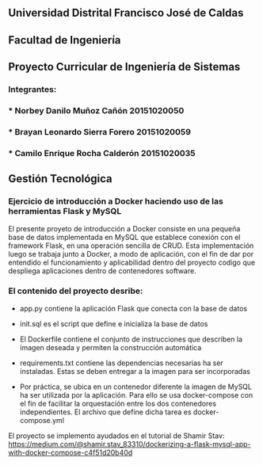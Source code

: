 ## Universidad Distrital Francisco José de Caldas
## Facultad de Ingeniería
## Proyecto Curricular de Ingeniería de Sistemas

### Integrantes:

### * Norbey Danilo Muñoz Cañón       20151020050
### * Brayan Leonardo Sierra Forero   20151020059
### * Camilo Enrique Rocha Calderón   20151020035

## Gestión Tecnológica

### Ejercicio de introducción a Docker haciendo uso de las herramientas Flask y MySQL

El presente proyeto de introducción a Docker consiste en una pequeña base de datos implementada en MySQL que establece conexión con el framework Flask, en una operación sencilla de CRUD. Esta implementación luego se trabaja junto a Docker, a modo de aplicación, con el fin de dar por entendido el funcionamiento y aplicabilidad dentro del proyecto codigo que despliega aplicaciones dentro de contenedores software.

### El contenido del proyecto desribe:

* app.py contiene la aplicación Flask que conecta con la base de datos

* init.sql es el script que define e inicializa la base de datos

* El Dockerfile contiene el conjunto de instrucciones que describen la imagen deseada y permiten la construcción automática

* requirements.txt contiene las dependencias necesarias ha ser instaladas. Estas se deben entregar a la imagen para ser incorporadas

* Por práctica, se ubica en un contenedor diferente la imagen de MySQL ha ser utilizada por la aplicación. Para ello se usa docker-compose con el fin de facilitar la orquestación entre los dos contenedores independientes. El archivo que define dicha tarea es docker-compose.yml

El proyecto se implemento ayudados en el tutorial de Shamir Stav: https://medium.com/@shamir.stav_83310/dockerizing-a-flask-mysql-app-with-docker-compose-c4f51d20b40d

